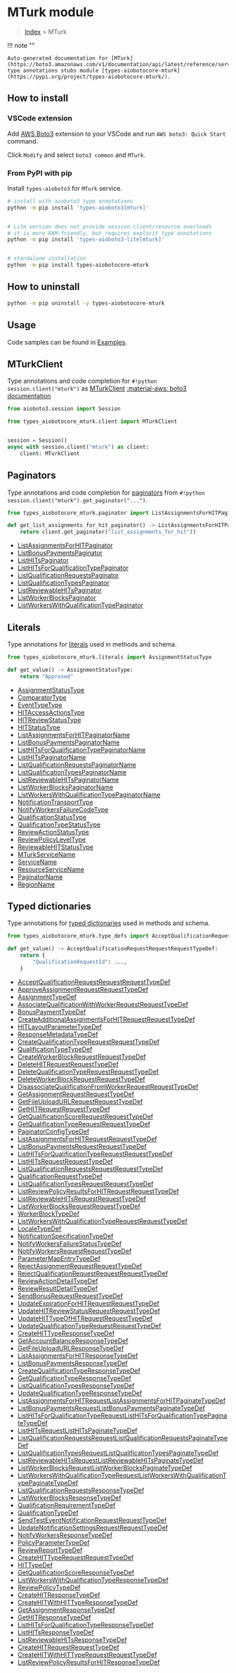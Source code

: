 # MTurk module

> [Index](../README.md) > MTurk


!!! note ""

    Auto-generated documentation for [MTurk](https://boto3.amazonaws.com/v1/documentation/api/latest/reference/services/mturk.html#MTurk)
    type annotations stubs module [types-aiobotocore-mturk](https://pypi.org/project/types-aiobotocore-mturk/).

## How to install

### VSCode extension

Add [AWS Boto3](https://marketplace.visualstudio.com/items?itemName=Boto3typed.boto3-ide)
extension to your VSCode and run `AWS boto3: Quick Start` command.

Click `Modify` and select `boto3 common` and `MTurk`.

### From PyPI with pip

Install `types-aioboto3` for `MTurk` service.

```bash
# install with aioboto3 type annotations
python -m pip install 'types-aioboto3[mturk]'


# Lite version does not provide session.client/resource overloads
# it is more RAM-friendly, but requires explicit type annotations
python -m pip install 'types-aioboto3-lite[mturk]'


# standalone installation
python -m pip install types-aiobotocore-mturk
```



## How to uninstall

```bash
python -m pip uninstall -y types-aiobotocore-mturk
```

## Usage

Code samples can be found in [Examples](./usage.md).

## MTurkClient

Type annotations and code completion for  `#!python session.client("mturk")` as [MTurkClient](./client.md)
[:material-aws: boto3 documentation](https://boto3.amazonaws.com/v1/documentation/api/latest/reference/services/mturk.html#MTurk.Client)

```python title="Usage example"
from aioboto3.session import Session

from types_aiobotocore_mturk.client import MTurkClient


session = Session()
async with session.client("mturk") as client:
    client: MTurkClient
```


## Paginators

Type annotations and code completion for
[paginators](./paginators.md)
from `#!python session.client("mturk").get_paginator("...")`.

```python title="Usage example"
from types_aiobotocore_mturk.paginator import ListAssignmentsForHITPaginator

def get_list_assignments_for_hit_paginator() -> ListAssignmentsForHITPaginator:
    return client.get_paginator("list_assignments_for_hit"))
```

- [ListAssignmentsForHITPaginator](./paginators.md#listassignmentsforhitpaginator)
- [ListBonusPaymentsPaginator](./paginators.md#listbonuspaymentspaginator)
- [ListHITsPaginator](./paginators.md#listhitspaginator)
- [ListHITsForQualificationTypePaginator](./paginators.md#listhitsforqualificationtypepaginator)
- [ListQualificationRequestsPaginator](./paginators.md#listqualificationrequestspaginator)
- [ListQualificationTypesPaginator](./paginators.md#listqualificationtypespaginator)
- [ListReviewableHITsPaginator](./paginators.md#listreviewablehitspaginator)
- [ListWorkerBlocksPaginator](./paginators.md#listworkerblockspaginator)
- [ListWorkersWithQualificationTypePaginator](./paginators.md#listworkerswithqualificationtypepaginator)








## Literals

Type annotations for [literals](./literals.md) used in methods and schema.

```python title="Usage example"
from types_aiobotocore_mturk.literals import AssignmentStatusType

def get_value() -> AssignmentStatusType:
    return "Approved"
```

- [AssignmentStatusType](./literals.md#assignmentstatustype)
- [ComparatorType](./literals.md#comparatortype)
- [EventTypeType](./literals.md#eventtypetype)
- [HITAccessActionsType](./literals.md#hitaccessactionstype)
- [HITReviewStatusType](./literals.md#hitreviewstatustype)
- [HITStatusType](./literals.md#hitstatustype)
- [ListAssignmentsForHITPaginatorName](./literals.md#listassignmentsforhitpaginatorname)
- [ListBonusPaymentsPaginatorName](./literals.md#listbonuspaymentspaginatorname)
- [ListHITsForQualificationTypePaginatorName](./literals.md#listhitsforqualificationtypepaginatorname)
- [ListHITsPaginatorName](./literals.md#listhitspaginatorname)
- [ListQualificationRequestsPaginatorName](./literals.md#listqualificationrequestspaginatorname)
- [ListQualificationTypesPaginatorName](./literals.md#listqualificationtypespaginatorname)
- [ListReviewableHITsPaginatorName](./literals.md#listreviewablehitspaginatorname)
- [ListWorkerBlocksPaginatorName](./literals.md#listworkerblockspaginatorname)
- [ListWorkersWithQualificationTypePaginatorName](./literals.md#listworkerswithqualificationtypepaginatorname)
- [NotificationTransportType](./literals.md#notificationtransporttype)
- [NotifyWorkersFailureCodeType](./literals.md#notifyworkersfailurecodetype)
- [QualificationStatusType](./literals.md#qualificationstatustype)
- [QualificationTypeStatusType](./literals.md#qualificationtypestatustype)
- [ReviewActionStatusType](./literals.md#reviewactionstatustype)
- [ReviewPolicyLevelType](./literals.md#reviewpolicyleveltype)
- [ReviewableHITStatusType](./literals.md#reviewablehitstatustype)
- [MTurkServiceName](./literals.md#mturkservicename)
- [ServiceName](./literals.md#servicename)
- [ResourceServiceName](./literals.md#resourceservicename)
- [PaginatorName](./literals.md#paginatorname)
- [RegionName](./literals.md#regionname)




## Typed dictionaries

Type annotations for [typed dictionaries](./type_defs.md) used in methods and schema.

```python title="Usage example"
from types_aiobotocore_mturk.type_defs import AcceptQualificationRequestRequestRequestTypeDef

def get_value() -> AcceptQualificationRequestRequestRequestTypeDef:
    return {
        "QualificationRequestId": ...,
    }
```

- [AcceptQualificationRequestRequestRequestTypeDef](./type_defs.md#acceptqualificationrequestrequestrequesttypedef)
- [ApproveAssignmentRequestRequestTypeDef](./type_defs.md#approveassignmentrequestrequesttypedef)
- [AssignmentTypeDef](./type_defs.md#assignmenttypedef)
- [AssociateQualificationWithWorkerRequestRequestTypeDef](./type_defs.md#associatequalificationwithworkerrequestrequesttypedef)
- [BonusPaymentTypeDef](./type_defs.md#bonuspaymenttypedef)
- [CreateAdditionalAssignmentsForHITRequestRequestTypeDef](./type_defs.md#createadditionalassignmentsforhitrequestrequesttypedef)
- [HITLayoutParameterTypeDef](./type_defs.md#hitlayoutparametertypedef)
- [ResponseMetadataTypeDef](./type_defs.md#responsemetadatatypedef)
- [CreateQualificationTypeRequestRequestTypeDef](./type_defs.md#createqualificationtyperequestrequesttypedef)
- [QualificationTypeTypeDef](./type_defs.md#qualificationtypetypedef)
- [CreateWorkerBlockRequestRequestTypeDef](./type_defs.md#createworkerblockrequestrequesttypedef)
- [DeleteHITRequestRequestTypeDef](./type_defs.md#deletehitrequestrequesttypedef)
- [DeleteQualificationTypeRequestRequestTypeDef](./type_defs.md#deletequalificationtyperequestrequesttypedef)
- [DeleteWorkerBlockRequestRequestTypeDef](./type_defs.md#deleteworkerblockrequestrequesttypedef)
- [DisassociateQualificationFromWorkerRequestRequestTypeDef](./type_defs.md#disassociatequalificationfromworkerrequestrequesttypedef)
- [GetAssignmentRequestRequestTypeDef](./type_defs.md#getassignmentrequestrequesttypedef)
- [GetFileUploadURLRequestRequestTypeDef](./type_defs.md#getfileuploadurlrequestrequesttypedef)
- [GetHITRequestRequestTypeDef](./type_defs.md#gethitrequestrequesttypedef)
- [GetQualificationScoreRequestRequestTypeDef](./type_defs.md#getqualificationscorerequestrequesttypedef)
- [GetQualificationTypeRequestRequestTypeDef](./type_defs.md#getqualificationtyperequestrequesttypedef)
- [PaginatorConfigTypeDef](./type_defs.md#paginatorconfigtypedef)
- [ListAssignmentsForHITRequestRequestTypeDef](./type_defs.md#listassignmentsforhitrequestrequesttypedef)
- [ListBonusPaymentsRequestRequestTypeDef](./type_defs.md#listbonuspaymentsrequestrequesttypedef)
- [ListHITsForQualificationTypeRequestRequestTypeDef](./type_defs.md#listhitsforqualificationtyperequestrequesttypedef)
- [ListHITsRequestRequestTypeDef](./type_defs.md#listhitsrequestrequesttypedef)
- [ListQualificationRequestsRequestRequestTypeDef](./type_defs.md#listqualificationrequestsrequestrequesttypedef)
- [QualificationRequestTypeDef](./type_defs.md#qualificationrequesttypedef)
- [ListQualificationTypesRequestRequestTypeDef](./type_defs.md#listqualificationtypesrequestrequesttypedef)
- [ListReviewPolicyResultsForHITRequestRequestTypeDef](./type_defs.md#listreviewpolicyresultsforhitrequestrequesttypedef)
- [ListReviewableHITsRequestRequestTypeDef](./type_defs.md#listreviewablehitsrequestrequesttypedef)
- [ListWorkerBlocksRequestRequestTypeDef](./type_defs.md#listworkerblocksrequestrequesttypedef)
- [WorkerBlockTypeDef](./type_defs.md#workerblocktypedef)
- [ListWorkersWithQualificationTypeRequestRequestTypeDef](./type_defs.md#listworkerswithqualificationtyperequestrequesttypedef)
- [LocaleTypeDef](./type_defs.md#localetypedef)
- [NotificationSpecificationTypeDef](./type_defs.md#notificationspecificationtypedef)
- [NotifyWorkersFailureStatusTypeDef](./type_defs.md#notifyworkersfailurestatustypedef)
- [NotifyWorkersRequestRequestTypeDef](./type_defs.md#notifyworkersrequestrequesttypedef)
- [ParameterMapEntryTypeDef](./type_defs.md#parametermapentrytypedef)
- [RejectAssignmentRequestRequestTypeDef](./type_defs.md#rejectassignmentrequestrequesttypedef)
- [RejectQualificationRequestRequestRequestTypeDef](./type_defs.md#rejectqualificationrequestrequestrequesttypedef)
- [ReviewActionDetailTypeDef](./type_defs.md#reviewactiondetailtypedef)
- [ReviewResultDetailTypeDef](./type_defs.md#reviewresultdetailtypedef)
- [SendBonusRequestRequestTypeDef](./type_defs.md#sendbonusrequestrequesttypedef)
- [UpdateExpirationForHITRequestRequestTypeDef](./type_defs.md#updateexpirationforhitrequestrequesttypedef)
- [UpdateHITReviewStatusRequestRequestTypeDef](./type_defs.md#updatehitreviewstatusrequestrequesttypedef)
- [UpdateHITTypeOfHITRequestRequestTypeDef](./type_defs.md#updatehittypeofhitrequestrequesttypedef)
- [UpdateQualificationTypeRequestRequestTypeDef](./type_defs.md#updatequalificationtyperequestrequesttypedef)
- [CreateHITTypeResponseTypeDef](./type_defs.md#createhittyperesponsetypedef)
- [GetAccountBalanceResponseTypeDef](./type_defs.md#getaccountbalanceresponsetypedef)
- [GetFileUploadURLResponseTypeDef](./type_defs.md#getfileuploadurlresponsetypedef)
- [ListAssignmentsForHITResponseTypeDef](./type_defs.md#listassignmentsforhitresponsetypedef)
- [ListBonusPaymentsResponseTypeDef](./type_defs.md#listbonuspaymentsresponsetypedef)
- [CreateQualificationTypeResponseTypeDef](./type_defs.md#createqualificationtyperesponsetypedef)
- [GetQualificationTypeResponseTypeDef](./type_defs.md#getqualificationtyperesponsetypedef)
- [ListQualificationTypesResponseTypeDef](./type_defs.md#listqualificationtypesresponsetypedef)
- [UpdateQualificationTypeResponseTypeDef](./type_defs.md#updatequalificationtyperesponsetypedef)
- [ListAssignmentsForHITRequestListAssignmentsForHITPaginateTypeDef](./type_defs.md#listassignmentsforhitrequestlistassignmentsforhitpaginatetypedef)
- [ListBonusPaymentsRequestListBonusPaymentsPaginateTypeDef](./type_defs.md#listbonuspaymentsrequestlistbonuspaymentspaginatetypedef)
- [ListHITsForQualificationTypeRequestListHITsForQualificationTypePaginateTypeDef](./type_defs.md#listhitsforqualificationtyperequestlisthitsforqualificationtypepaginatetypedef)
- [ListHITsRequestListHITsPaginateTypeDef](./type_defs.md#listhitsrequestlisthitspaginatetypedef)
- [ListQualificationRequestsRequestListQualificationRequestsPaginateTypeDef](./type_defs.md#listqualificationrequestsrequestlistqualificationrequestspaginatetypedef)
- [ListQualificationTypesRequestListQualificationTypesPaginateTypeDef](./type_defs.md#listqualificationtypesrequestlistqualificationtypespaginatetypedef)
- [ListReviewableHITsRequestListReviewableHITsPaginateTypeDef](./type_defs.md#listreviewablehitsrequestlistreviewablehitspaginatetypedef)
- [ListWorkerBlocksRequestListWorkerBlocksPaginateTypeDef](./type_defs.md#listworkerblocksrequestlistworkerblockspaginatetypedef)
- [ListWorkersWithQualificationTypeRequestListWorkersWithQualificationTypePaginateTypeDef](./type_defs.md#listworkerswithqualificationtyperequestlistworkerswithqualificationtypepaginatetypedef)
- [ListQualificationRequestsResponseTypeDef](./type_defs.md#listqualificationrequestsresponsetypedef)
- [ListWorkerBlocksResponseTypeDef](./type_defs.md#listworkerblocksresponsetypedef)
- [QualificationRequirementTypeDef](./type_defs.md#qualificationrequirementtypedef)
- [QualificationTypeDef](./type_defs.md#qualificationtypedef)
- [SendTestEventNotificationRequestRequestTypeDef](./type_defs.md#sendtesteventnotificationrequestrequesttypedef)
- [UpdateNotificationSettingsRequestRequestTypeDef](./type_defs.md#updatenotificationsettingsrequestrequesttypedef)
- [NotifyWorkersResponseTypeDef](./type_defs.md#notifyworkersresponsetypedef)
- [PolicyParameterTypeDef](./type_defs.md#policyparametertypedef)
- [ReviewReportTypeDef](./type_defs.md#reviewreporttypedef)
- [CreateHITTypeRequestRequestTypeDef](./type_defs.md#createhittyperequestrequesttypedef)
- [HITTypeDef](./type_defs.md#hittypedef)
- [GetQualificationScoreResponseTypeDef](./type_defs.md#getqualificationscoreresponsetypedef)
- [ListWorkersWithQualificationTypeResponseTypeDef](./type_defs.md#listworkerswithqualificationtyperesponsetypedef)
- [ReviewPolicyTypeDef](./type_defs.md#reviewpolicytypedef)
- [CreateHITResponseTypeDef](./type_defs.md#createhitresponsetypedef)
- [CreateHITWithHITTypeResponseTypeDef](./type_defs.md#createhitwithhittyperesponsetypedef)
- [GetAssignmentResponseTypeDef](./type_defs.md#getassignmentresponsetypedef)
- [GetHITResponseTypeDef](./type_defs.md#gethitresponsetypedef)
- [ListHITsForQualificationTypeResponseTypeDef](./type_defs.md#listhitsforqualificationtyperesponsetypedef)
- [ListHITsResponseTypeDef](./type_defs.md#listhitsresponsetypedef)
- [ListReviewableHITsResponseTypeDef](./type_defs.md#listreviewablehitsresponsetypedef)
- [CreateHITRequestRequestTypeDef](./type_defs.md#createhitrequestrequesttypedef)
- [CreateHITWithHITTypeRequestRequestTypeDef](./type_defs.md#createhitwithhittyperequestrequesttypedef)
- [ListReviewPolicyResultsForHITResponseTypeDef](./type_defs.md#listreviewpolicyresultsforhitresponsetypedef)

